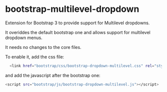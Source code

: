bootstrap-multilevel-dropdown
=============================

Extension for Bootstrap 3 to provide support for Multilevel dropdowns.

It overiddes the default bootstrap one and allows support for multilevel dropdown menus.

It needs no changes to the core files.

To enable it, add the css file:
```sh
  <link href="bootstrap/css/bootstrap-dropdown-multilevel.css" rel="stylesheet" />
```

and add the javascript after the bootstrap one:
```sh
<script src="bootstrap/js/bootstrap-dropdown-multilevel.js"></script>
```

